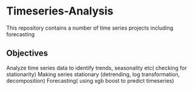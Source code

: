 # Timeseries-Analysis
This repository contains a number of time series projects including forecasting

## Objectives
Analyze time series data to identify trends, seasonality etc( checking for stationarity)
Making series stationary (detrending, log transformation, decomposition)
Forecasting( using xgb boost to predict timeseries)
